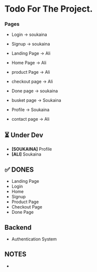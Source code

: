# Todo For The Project.

### Pages
* Login -> soukaina
* Signup -> soukaina
* Landing Page -> Ali
* Home Page -> Ali
* product Page -> Ali
* checkout page -> Ali
* Done page -> soukaina
* busket page -> Soukaina



* Profile -> Soukaina
* contact page -> Ali





## ⏳ Under Dev
* **[SOUKAINA]** Profile
* **[ALI]** Soukaina

## ✅ DONES
* Landing Page
* Login
* Home
* Signup
* Product Page
* Checkout Page
* Done Page



## Backend
* Authentication System


## NOTES
*